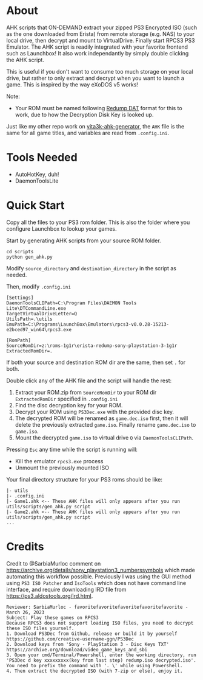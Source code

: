 # About

AHK scripts that ON-DEMAND extract your zipped PS3 Encrypted ISO (such as the one downloaded from Erista) from remote storage (e.g. NAS) to your local drive, then decrypt and mount to VirtualDrive. Finally start RPCS3 PS3 Emulator. The AHK script is readily integrated with your favorite frontend such as Launchbox! It also work independantly by simply double clicking the AHK script.

This is useful if you don't want to consume too much storage on your local drive, but rather to only extract and decrypt when you want to launch a game. This is inspired by the way eXoDOS v5 works!

Note:
- Your ROM must be named following [Redump DAT](redump.org/downloads/) format for this to work, due to how the Decryption Disk Key is looked up.

Just like my other repo work on [vita3k-ahk-generator](https://github.com/dsync89/vita3k-ahk-generator), the `AHK` file is the same for all game titles, and variables are read from `.config.ini`.

# Tools Needed

- AutoHotKey, duh!
- DaemonToolsLite

# Quick Start

Copy all the files to your PS3 rom folder. This is also the folder where you configure Launchbox to lookup your games.

Start by generating AHK scripts from your source ROM folder.

```
cd scripts
python gen_ahk.py
```

Modify `source_directory` and `destination_directory` in the script as needed.

Then, modify `.config.ini`

```
[Settings]
DaemonToolsCLIPath=C:\Program Files\DAEMON Tools Lite\DTCommandLine.exe
TargetVirtualDriveLetter=Q
UtilsPath=.\utils
EmuPath=C:\Programs\LaunchBox\Emulators\rpcs3-v0.0.28-15213-e2bced97_win64\rpcs3.exe

[RomPath]
SourceRomDir=z:\roms-1g1r\erista-redump-sony-playstation-3-1g1r
ExtractedRomDir=.
```

If both your source and destination ROM dir are the same, then set `.` for both.

Double click any of the AHK file and the script will handle the rest:
1. Extract your ROM.zip from `SourceRomDir` to your ROM dir `ExtractedRomDir` specified in `.config.ini`
2. Find the disc decryption key for your ROM.
3. Decrypt your ROM using `PS3Dec.exe` with the provided disc key.
4. The decrypted ROM will be renamed as `game.dec.iso` first, then it will delete the previously extracted `game.iso`. Finally rename `game.dec.iso` to `game.iso`.
5. Mount the decrypted `game.iso` to virtual drive `Q` via `DaemonToolsCLIPath`.

Pressing `Esc` any time while the script is running will:
- Kill the emulator `rpcs3.exe` process
- Unmount the previously mounted ISO

Your final directory structure for your PS3 roms should be like:
```
|- utils
|- .config.ini
|- Game1.ahk <-- These AHK files will only appears after you run utils/scripts/gen_ahk.py script 
|- Game2.ahk <-- These AHK files will only appears after you run utils/scripts/gen_ahk.py script 
...
```

# Credits

Credit to @SarbiaMurloc comment on https://archive.org/details/sony_playstation3_numberssymbols which made automating this workflow possible. Previously I was using the GUI method using `PS3 ISO Patcher` and `IsoTools` which does not have command line interface, and require downloading IRD file from https://ps3.aldostools.org/ird.html. 

```
Reviewer: SarbiaMurloc - favoritefavoritefavoritefavoritefavorite - March 26, 2023
Subject: Play these games on RPCS3
Because RPCS3 does not support loading ISO files, you need to decrypt these ISO files yourself.
1. Download PS3Dec from Github, release or build it by yourself https://github.com/creative-username-ggn/PS3Dec
2. Download keys from 'Sony - PlayStation 3 - Disc Keys TXT' https://archive.org/download/video_game_keys_and_sbi
3. Open your cmd/Terminal/Powershell, enter the working directory, run 'PS3Dec d key xxxxxxxxx(key from last step) redump.iso decrypted.iso'. You need to prefix the command with '. \' while using Powershell.
4. Then extract the decrypted ISO (with 7-zip or else), enjoy it.
```
